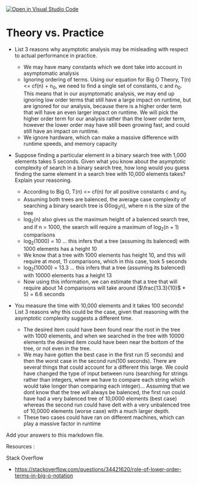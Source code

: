 [![Open in Visual Studio Code](https://classroom.github.com/assets/open-in-vscode-718a45dd9cf7e7f842a935f5ebbe5719a5e09af4491e668f4dbf3b35d5cca122.svg)](https://classroom.github.com/online_ide?assignment_repo_id=11949062&assignment_repo_type=AssignmentRepo)
# Theory vs. Practice

- List 3 reasons why asymptotic analysis may be misleading with respect to
  actual performance in practice.

  - We may have many constants which we dont take into account in asymptomatic analysis
  - Ignoring ordering of terms. Using our equation for Big O Theory, T(n) <= cf(n) + n<sub>0</sub>, we need to find a single set of constants, c and n<sub>0</sub>. This means that in our asymptomatic analysis, we may end up ignoring low order terms that still have a large impact on runtime, but are ignored for our analysis, because there is a higher order term that will have an even larger impact on runtime. We will pick the higher order term for our analysis rather than the lower order term, however the lower order may have still been growing fast, and could still have an impact on runtime. 
  - We ignore hardware, which can make a massive difference with runtime speeds, and memory capacity 

- Suppose finding a particular element in a binary search tree with 1,000
  elements takes 5 seconds. Given what you know about the asymptotic complexity
  of search in a binary search tree, how long would you guess finding the same
  element in a search tree with 10,000 elements takes? Explain your reasoning.

  - According to Big O, T(n) <= cf(n) for all positive constants c and n<sub>0</sub>
  - Assuming both trees are balenced, the average case complexity of searching a binary search tree is &Theta;(log<sub>2</sub>n), where n is the size of the tree
  - log<sub>2</sub>(n) also gives us the maximum height of a balenced search tree, and if n = 1000, the search will require a maximum of log<sub>2</sub>(n + 1) comparisons 
  - log<sub>2</sub>(1000) = 10 ... this infers that a tree (assuming its balenced) with 1000 elements has a height 10
  - We know that a tree with 1000 elements has height 10, and this will require at most, 11 comparisons, which in this case, took 5 seconds
  - log<sub>2</sub>(10000) = 13.3 ... this infers that a tree (assuming its balenced) with 10000 elements has a height 13
  - Now using this information, we can estimate that a tree that will require about 14 comparisons will take around ($\frac{13.3}{10}$ * 5) = 6.6 seconds

- You measure the time with 10,000 elements and it takes 100 seconds! List 3
  reasons why this could be the case, given that reasoning with the asymptotic
  complexity suggests a different time.

  - The desired item could have been found near the root in the tree with 1000 elements, and when we searched in the tree with 10000 elements the desired item could have been near the bottom of the tree, or not even in the tree. 
  - We may have gotten the best case in the first run (5 seconds) and then the worst case in the second run(100 seconds). There are several things that could account for a different this large. We could have changed the type of input between runs (searching for strings rather than integers, where we have to compare each string which would take longer than comparing each integer)... Assuming that we dont know that the tree will always be balenced, the first run could have had a very balenced tree of 10,0000 elements (best case) whereas the second run could have delt with a very unbalenced tree of 10,0000 elements (worse case) with a much larger depth. 
  - These two cases could have ran on different machines, which can play a massive factor in runtime 

Add your answers to this markdown file.

Resources : 

Stack Overflow

- https://stackoverflow.com/questions/34421620/role-of-lower-order-terms-in-big-o-notation
